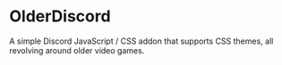 # OlderDiscord
A simple Discord JavaScript / CSS addon that supports CSS themes, all revolving around older video games.
